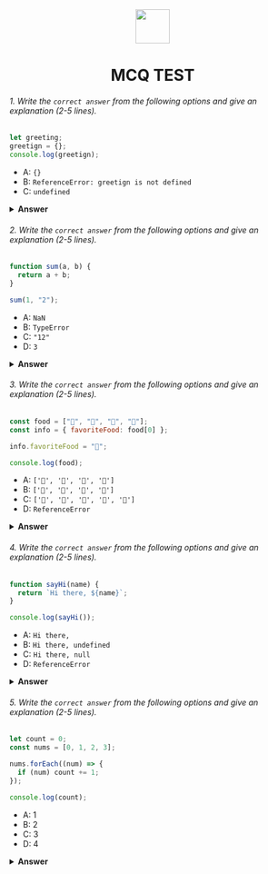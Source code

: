 <div align="center">
  <img height="60" src="https://edurev.gumlet.io/AllImages/original/ApplicationImages/CourseImages/944e5d47-8c55-4a89-91e5-22ab5f2798fc_CI.png">
  <h1>MCQ TEST</h1>
</div>

###### 1. Write the `correct answer` from the following options and give an explanation (2-5 lines).

```javascript
let greeting;
greetign = {};
console.log(greetign);
```

- A: `{}`
- B: `ReferenceError: greetign is not defined`
- C: `undefined`

<details><summary><b>Answer</b></summary>
<p>

#### Answer: A:{}

<i>The answer will be {}.Because the greetign is not declared & js makes it a global variable by default so this will show {}</i>

</p>
</details>

###### 2. Write the `correct answer` from the following options and give an explanation (2-5 lines).

```javascript
function sum(a, b) {
  return a + b;
}

sum(1, "2");
```

- A: `NaN`
- B: `TypeError`
- C: `"12"`
- D: `3`

<details><summary><b>Answer</b></summary>
<p>

#### Answer: C:'12'

<i>When we use the + operator in JS with a number and a string, the number is converted to a string and then concatenated with the other string. So, 1 is converted to "1" and then concatenated with "2" to give "12".</i>

</p>
</details>

###### 3. Write the `correct answer` from the following options and give an explanation (2-5 lines).

```javascript
const food = ["🍕", "🍫", "🥑", "🍔"];
const info = { favoriteFood: food[0] };

info.favoriteFood = "🍝";

console.log(food);
```

- A: `['🍕', '🍫', '🥑', '🍔']`
- B: `['🍝', '🍫', '🥑', '🍔']`
- C: `['🍝', '🍕', '🍫', '🥑', '🍔']`
- D: `ReferenceError`

<details><summary><b>Answer</b></summary>
<p>

#### Answer: A

<i>The answer will be A.Because the info.favoriteFood is set to "🍝", but this does not change the main food array. The favoriteFood property in the info object was set to the first element of the food array (which is "🍕"), but it’s a copy of that value, not a reference to it. So favoriteFood doesn’t affect the food array.</i>

</p>
</details>

###### 4. Write the `correct answer` from the following options and give an explanation (2-5 lines).

```javascript
function sayHi(name) {
  return `Hi there, ${name}`;
}

console.log(sayHi());
```

- A: `Hi there,`
- B: `Hi there, undefined`
- C: `Hi there, null`
- D: `ReferenceError`

<details><summary><b>Answer</b></summary>
<p>

#### Answer: B

<i>The sayHi function expects an argument which is name. When you call sayHi() without any arguments, name is undefined. In simple language the code is trying to say “Hi” to a person, but you didn’t tell it who to say “Hi”. So, it just says “Hi there, undefined” because it doesn’t know the person’s name.</i>

</p>
</details>

###### 5. Write the `correct answer` from the following options and give an explanation (2-5 lines).

```javascript
let count = 0;
const nums = [0, 1, 2, 3];

nums.forEach((num) => {
  if (num) count += 1;
});

console.log(count);
```

- A: 1
- B: 2
- C: 3
- D: 4

<details><summary><b>Answer</b></summary>
<p>

#### Answer: C:3

<i>The forEach loop in the code goes through each number in the nums array. If the number is truthy ( 0 is falsy, while all other numbers are truthy), it increments the count by 1. So, for the nums array [0, 1, 2, 3], it increments the count for 1, 2, and 3, but not for 0. Therefore, the final count is 3.In simple language, the code is counting how many numbers in the list are not zero. In the list [0, 1, 2, 3], there are three numbers that are not zero: 1, 2, and 3. So, the code says the count is 3.</i>

</p>
</details>